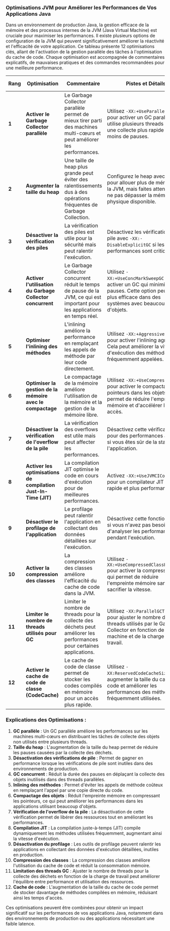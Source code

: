 ### Optimisations JVM pour Améliorer les Performances de Vos Applications Java

Dans un environnement de production Java, la gestion efficace de la mémoire et des processus internes de la JVM (Java Virtual Machine) est cruciale pour maximiser les performances. Il existe plusieurs options de configuration de la JVM qui peuvent significativement améliorer la réactivité et l'efficacité de votre application. Ce tableau présente 12 optimisations clés, allant de l'activation de la gestion parallèle des tâches à l'optimisation du cache de code. Chaque optimisation est accompagnée de commentaires explicatifs, de mauvaises pratiques et des commandes recommandées pour une meilleure performance.

| **Rang** | **Optimisation**                                               | **Commentaire**                                                                                                           | **Pistes et Détails**                                                                                                                                         | **Mauvaise Commande Exemple**                         | **Bonne Commande Exemple**                                |
|----------|---------------------------------------------------------------|---------------------------------------------------------------------------------------------------------------------------|------------------------------------------------------------------------------------------------------------------------------------------------------------|-------------------------------------------------------|------------------------------------------------------------|
| **1**    | **Activer le Garbage Collector parallèle**                    | Le Garbage Collector parallèle permet de mieux tirer parti des machines multi-cœurs et peut améliorer les performances.     | Utilisez `-XX:+UseParallelGC` pour activer un GC parallèle qui utilise plusieurs threads pour une collecte plus rapide et moins de pauses.                | `java -jar -XX:+UseSerialGC MonApp.jar`               | `java -jar -XX:+UseParallelGC MonApp.jar`                  |
| **2**    | **Augmenter la taille du heap**                               | Une taille de heap plus grande peut éviter des ralentissements dus à des opérations fréquentes de Garbage Collection.        | Configurez le heap avec `-Xmx` pour allouer plus de mémoire à la JVM, mais faites attention à ne pas dépasser la mémoire physique disponible.              | `java -jar -Xmx512m MonApp.jar`                       | `java -jar -Xmx4g MonApp.jar`                              |
| **3**    | **Désactiver la vérification des piles**                       | La vérification des piles est utile pour la sécurité mais peut ralentir l'exécution.                                       | Désactivez les vérifications de pile avec `-XX:-DisableExplicitGC` si les performances sont critiques.                                                     | `java -jar -XX:+DisableExplicitGC MonApp.jar`         | `java -jar -XX:-DisableExplicitGC MonApp.jar`              |
| **4**    | **Activer l'utilisation du Garbage Collector concurrent**     | Le Garbage Collector concurrent réduit le temps de pause de la JVM, ce qui est important pour les applications en temps réel. | Utilisez `-XX:+UseConcMarkSweepGC` pour activer un GC qui minimise les pauses. Cette option peut être plus efficace dans des systèmes avec beaucoup d'objets. | `java -jar -XX:+UseParallelGC MonApp.jar`             | `java -jar -XX:+UseConcMarkSweepGC MonApp.jar`             |
| **5**    | **Optimiser l'inlining des méthodes**                            | L'inlining améliore la performance en remplaçant les appels de méthode par leur code directement.                         | Utilisez `-XX:+AggressiveOpts` pour activer l'inlining agressif. Cela peut améliorer la vitesse d'exécution des méthodes fréquemment appelées.            | `java -jar -XX:-AggressiveOpts MonApp.jar`            | `java -jar -XX:+AggressiveOpts MonApp.jar`                 |
| **6**    | **Optimiser la gestion de la mémoire avec le compactage**      | Le compactage de la mémoire améliore l'utilisation de la mémoire et la gestion de la mémoire libre.                        | Utilisez `-XX:+UseCompressedOops` pour activer le compactage des pointeurs dans les objets. Cela permet de réduire l'empreinte mémoire et d'accélérer les accès. | `java -jar -XX:-UseCompressedOops MonApp.jar`         | `java -jar -XX:+UseCompressedOops MonApp.jar`              |
| **7**    | **Désactiver la vérification de l'overflow de la pile**        | La vérification des overflows est utile mais peut affecter les performances.                                              | Désactivez cette vérification pour des performances accrues si vous êtes sûr de la stabilité de l'application.                                             | `java -jar -XX:+CheckHeapOverhead MonApp.jar`         | `java -jar -XX:-CheckHeapOverhead MonApp.jar`              |
| **8**    | **Activer les optimisations de compilation Just-In-Time (JIT)** | La compilation JIT optimise le code en cours d'exécution pour de meilleures performances.                                 | Activez `-XX:+UseJVMCICompiler` pour un compilateur JIT plus rapide et plus performant.                                                                  | `java -jar -XX:-UseJVMCICompiler MonApp.jar`          | `java -jar -XX:+UseJVMCICompiler MonApp.jar`               |
| **9**    | **Désactiver le profilage de l'application**                   | Le profilage peut ralentir l'application en collectant des données détaillées sur l'exécution.                             | Désactivez cette fonctionnalité si vous n'avez pas besoin d'analyser les performances pendant l'exécution.                                                | `java -jar -XX:+ProfileInterpreter MonApp.jar`        | `java -jar -XX:-ProfileInterpreter MonApp.jar`             |
| **10**   | **Activer la compression des classes**                        | La compression des classes améliore l'efficacité du cache de code dans la JVM.                                           | Utilisez `-XX:+UseCompressedClassPointers` pour activer la compression, ce qui permet de réduire l'empreinte mémoire sans sacrifier la vitesse.            | `java -jar -XX:-UseCompressedClassPointers MonApp.jar` | `java -jar -XX:+UseCompressedClassPointers MonApp.jar`      |
| **11**   | **Limiter le nombre de threads utilisés pour GC**             | Limiter le nombre de threads pour la collecte des déchets peut améliorer les performances pour certaines applications.      | Utilisez `-XX:ParallelGCThreads` pour ajuster le nombre de threads utilisés par le Garbage Collector en fonction de la machine et de la charge de travail.   | `java -jar -XX:ParallelGCThreads=8 MonApp.jar`        | `java -jar -XX:ParallelGCThreads=4 MonApp.jar`             |
| **12**   | **Activer le cache de code de classe (CodeCache)**             | Le cache de code de classe permet de stocker les codes compilés en mémoire pour un accès plus rapide.                      | Utilisez `-XX:ReservedCodeCacheSize` pour augmenter la taille du cache de code et améliorer les performances des méthodes fréquemment utilisées.            | `java -jar -XX:ReservedCodeCacheSize=128m MonApp.jar` | `java -jar -XX:ReservedCodeCacheSize=512m MonApp.jar`      |

### Explications des Optimisations :

1. **GC parallèle** : Un GC parallèle améliore les performances sur les machines multi-cœurs en distribuant les tâches de collecte des objets non utilisés entre plusieurs threads.
2. **Taille du heap** : L'augmentation de la taille du heap permet de réduire les pauses causées par la collecte des déchets.
3. **Désactivation des vérifications de pile** : Permet de gagner en performance lorsque les vérifications de pile sont inutiles dans des environnements de production.
4. **GC concurrent** : Réduit la durée des pauses en déplaçant la collecte des objets inutilisés dans des threads parallèles.
5. **Inlining des méthodes** : Permet d'éviter les appels de méthode coûteux en remplaçant l'appel par une copie directe du code.
6. **Compactage des objets** : Réduit l'empreinte mémoire en compressant les pointeurs, ce qui peut améliorer les performances dans les applications utilisant beaucoup d'objets.
7. **Vérification de l'overflow de la pile** : La désactivation de cette vérification permet de libérer des ressources tout en améliorant les performances.
8. **Compilation JIT** : La compilation juste-à-temps (JIT) compile dynamiquement les méthodes utilisées fréquemment, augmentant ainsi la vitesse d'exécution.
9. **Désactivation du profilage** : Les outils de profilage peuvent ralentir les applications en collectant des données d'exécution détaillées, inutiles en production.
10. **Compression des classes** : La compression des classes améliore l'utilisation du cache de code et réduit la consommation mémoire.
11. **Limitation des threads GC** : Ajuster le nombre de threads pour la collecte des déchets en fonction de la charge de travail peut améliorer l'équilibre entre performance et utilisation des ressources.
12. **Cache de code** : L'augmentation de la taille du cache de code permet de stocker davantage de méthodes compilées en mémoire, réduisant ainsi les temps d'accès.

Ces optimisations peuvent être combinées pour obtenir un impact significatif sur les performances de vos applications Java, notamment dans des environnements de production ou des applications nécessitant une faible latence.
